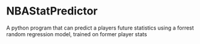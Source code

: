 # NBAStatPredictor
A python program that can predict a players future statistics using a forrest random regression model, trained on former player stats
